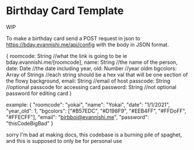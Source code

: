 # Birthday Card Template

WIP

To make a birthday card send a POST request in json to https://bday.evannishi.me/api/config with the body in JSON format.  

{
    roomcode: String //what the link is going to be ie bday.evannishi.me/\[roomcode\],
    name: String //the name of the person,
    date: Date //the date including year,
    old: Number //year oldm
    bgcolors: Array of Strings //each string should be a hex val that will be one section of the flowy background,
    email: String //email of host
    passcode: String //optional passcode for accessing card
    password: String //not optional password for editing card
}

example:
{
	"roomcode": "yokai",
	"name": "Yokai",
	"date": "1/1/2021",
    "year_old": 1,
	"bgcolors": ["#B57EDC", "#D198F9", "#EEB4FF", "#FFDoFF", "#FFECFF"],
    "email": "birbboi@evannishi.me",
	"password": "thisCodeBigBad"
}


sorry I'm bad at making docs, this codebase is a burning pile of spaghet, and this is supposed to only be for personal use 
